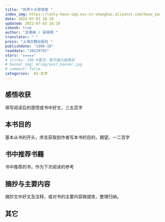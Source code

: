 ```yaml
---
title: "世界十大思想家 "
index_img: https://lonly-hexo-img.oss-cn-shanghai.aliyuncs.com/hexo_images/世界十大思想家_/1656836383389.png
date: 2022-07-03 16:19
updated: 2022-07-03 16:19
isbook: true
author: "王德峰 / 吴晓明 "
translator: " "
press: "上海古籍出版社 "
publishdate: "1996-10"
readdate: "20220701"
stars: "★★★★★" 
# sticky: 100 #置顶，数字越大越靠前
# banner_img: #/img/post_banner.jpg
# comment: false
categories:  02-文学
---
```


## 感悟收获
填写阅读后的感悟或书中好文，三五百字


<!--more-->

## 本书目的
基本从书的开头，序言获取到作者写本书的目的，期望。一二百字
## 书中推荐书籍
书中推荐的书，作为下次阅读的参考
## 摘抄与主要内容
摘抄文中好文及注释，或对书的主要内容做提炼，整理归纳。
## 其它

